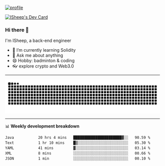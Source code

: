 [![profile](https://user-images.githubusercontent.com/54968314/208005045-e4b42f3b-833d-4242-bfcc-e764865553a2.svg)](https://www.calligrapher.ai/)

<a href="https://app.daily.dev/linziyang1106"><img src="https://api.daily.dev/devcards/v2/i4Spwx5Skx5FpTqWcwoit.png?r=kgx&type=wide" width="652" alt="ISheep's Dev Card"/></a>

### Hi there 🐏

I'm ISheep, a back-end engineer

- 🔭 I’m currently learning Solidity
- 💬 Ask me about anything
- 😄 Hobby: badminton & coding
- 👓 explore crypto and Web3.0

-------

![](https://raw.githubusercontent.com/ISheepp/ISheepp/output/github-contribution-grid-snake.svg)

-------

📊 **Weekly development breakdown**
<!--START_SECTION:waka-->

```txt
Java           20 hrs 4 mins   ██████████████████████▓░░   90.59 %
Text           1 hr 10 mins    █▒░░░░░░░░░░░░░░░░░░░░░░░   05.30 %
YAML           41 mins         ▓░░░░░░░░░░░░░░░░░░░░░░░░   03.14 %
XML            8 mins          ░░░░░░░░░░░░░░░░░░░░░░░░░   00.66 %
JSON           1 min           ░░░░░░░░░░░░░░░░░░░░░░░░░   00.10 %
```

<!--END_SECTION:waka-->
